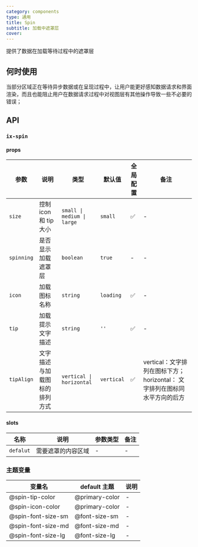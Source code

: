 ```yaml
---
category: components
type: 通用
title: Spin
subtitle: 加载中遮罩层
cover:
---
```

提供了数据在加载等待过程中的遮罩层

## 何时使用

当部分区域正在等待异步数据或在呈现过程中，让用户能更好感知数据请求和界面渲染，而且也能阻止用户在数据请求过程中对视图层有其他操作导致一些不必要的错误；

## API

### `ix-spin`

#### props

| 参数 | 说明 |  类型  | 默认值 | 全局配置 | 备注 |
| --- | --- | --- | --- | --- | --- |
|`size` | 控制 icon 和 tip大小 |  `small \| medium \| large`  | `small` | ✅ | - |
|`spinning` | 是否显示加载遮罩层|`boolean`| `true` | - | - |
| `icon`| 加载图标名称 | `string` | `loading`| ✅ | - |
| `tip`| 加载提示文字描述 |  `string`  | `''`| ✅ | - |
| `tipAlign`| 文字描述与加载图标的排列方式 | `vertical \| horizontal` | `vertical`| ✅ | vertical：文字排列在图标下方；horizontal： 文字排列在图标同水平方向的后方 |

#### slots

|名称 | 说明 | 参数类型 | 备注 |
| --- | --- | --- | --- |
|`defalut` | 需要遮罩的内容区域 | - | - |

### 主题变量

| 变量名 | default 主题| 说明 |
| --- | --- | --- |
| @spin-tip-color | @primary-color | - |
| @spin-icon-color | @primary-color | - |
| @spin-font-size-sm | @font-size-sm | - |
| @spin-font-size-md | @font-size-md | - |
| @spin-font-size-lg | @font-size-lg | - |

